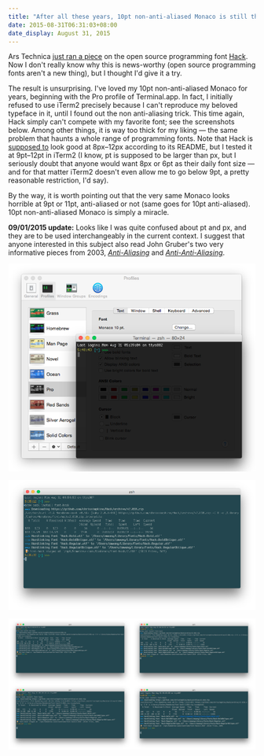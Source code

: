```yaml
---
title: "After all these years, 10pt non-anti-aliased Monaco is still the best"
date: 2015-08-31T06:31:03+08:00
date_display: August 31, 2015
---
```

Ars Technica [just ran a piece](http://arstechnica.com/information-technology/2015/08/open-source-typeface-hack-brings-design-to-source-code/) on the open source programming font [Hack](https://github.com/chrissimpkins/Hack). Now I don't really know why this is news-worthy (open source programming fonts aren't a new thing), but I thought I'd give it a try.

The result is unsurprising. I've loved my 10pt non-anti-aliased Monaco for years, beginning with the Pro profile of Terminal.app. In fact, I initially refused to use iTerm2 precisely because I can't reproduce my beloved typeface in it, until I found out the non anti-aliasing trick. This time again, Hack simply can't compete with my favorite font; see the screenshots below. Among other things, it is way too thick for my liking — the same problem that haunts a whole range of programming fonts. Note that Hack is [supposed to](https://github.com/chrissimpkins/Hack#about) look good at 8px–12px according to its README, but I tested it at 9pt–12pt in iTerm2 (I know, pt is supposed to be larger than px, but I seriously doubt that anyone would want 8px or 6pt as their daily font size — and for that matter iTerm2 doesn't even allow me to go below 9pt, a pretty reasonable restriction, I'd say).

By the way, it is worth pointing out that the very same Monaco looks horrible at 9pt or 11pt, anti-aliased or not (same goes for 10pt anti-aliased). 10pt non-anti-aliased Monaco is simply a miracle.

**09/01/2015 update:** Looks like I was quite confused about pt and px, and they are to be used interchangeably in the current context. I suggest that anyone interested in this subject also read John Gruber's two very informative pieces from 2003, [*Anti-Aliasing*](http://daringfireball.net/2003/03/antialiasing.html) and [*Anti-Anti-Aliasing*](https://daringfireball.net/2003/03/anti-anti-aliasing).

![Pro profile in Apple's Terminal.app, with 10pt non-anti-aliased Monaco. That says something about the font's quality, especially on a dark background.](/img/20150831-terminal-app-pro-profile.png)

![10pt non-anti-aliased Monaco is life.](/img/20150831-monaco-10pt-non-antialiased.png)

![Hack, anti-aliased, at 9pt, 10pt, 11pt and 12pt, respectively. Click to enlarge.](/img/20150831-hack-8,9,10,11pt-antialiased-combined.png)
